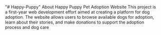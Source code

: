 "# Happy-Puppy" 
About
Happy Puppy Pet Adoption Website This project is a first-year web development effort aimed at creating a platform for dog adoption. The website allows users to browse available dogs for adoption, learn about their stories, and make donations to support the adoption process and dog care

